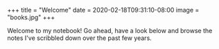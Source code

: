 +++
title = "Welcome"
date = 2020-02-18T09:31:10-08:00
image = "books.jpg"
+++

Welcome to my notebook! Go ahead, have a look below and browse the notes I've scribbled down over the past few years.

